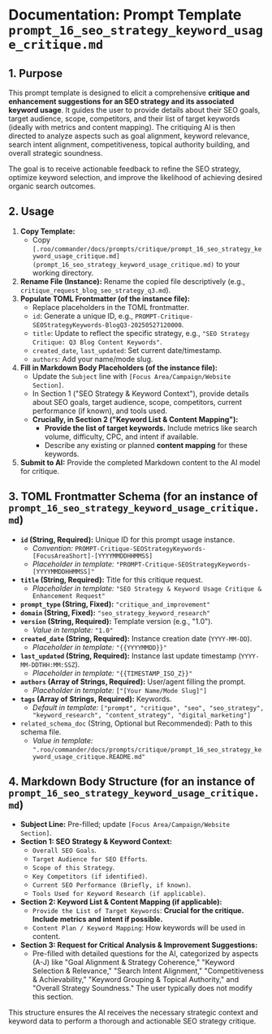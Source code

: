 # Documentation: Prompt Template `prompt_16_seo_strategy_keyword_usage_critique.md`

## 1. Purpose

This prompt template is designed to elicit a comprehensive **critique and enhancement suggestions for an SEO strategy and its associated keyword usage**. It guides the user to provide details about their SEO goals, target audience, scope, competitors, and their list of target keywords (ideally with metrics and content mapping). The critiquing AI is then directed to analyze aspects such as goal alignment, keyword relevance, search intent alignment, competitiveness, topical authority building, and overall strategic soundness.

The goal is to receive actionable feedback to refine the SEO strategy, optimize keyword selection, and improve the likelihood of achieving desired organic search outcomes.

## 2. Usage

1.  **Copy Template:**
    *   Copy `[.roo/commander/docs/prompts/critique/prompt_16_seo_strategy_keyword_usage_critique.md](prompt_16_seo_strategy_keyword_usage_critique.md)` to your working directory.
2.  **Rename File (Instance):** Rename the copied file descriptively (e.g., `critique_request_blog_seo_strategy_q3.md`).
3.  **Populate TOML Frontmatter (of the instance file):**
    *   Replace placeholders in the TOML frontmatter.
    *   `id`: Generate a unique ID, e.g., `PROMPT-Critique-SEOStrategyKeywords-BlogQ3-20250527120000`.
    *   `title`: Update to reflect the specific strategy, e.g., `"SEO Strategy Critique: Q3 Blog Content Keywords"`.
    *   `created_date`, `last_updated`: Set current date/timestamp.
    *   `authors`: Add your name/mode slug.
4.  **Fill in Markdown Body Placeholders (of the instance file):**
    *   Update the `Subject` line with `[Focus Area/Campaign/Website Section]`.
    *   In Section 1 ("SEO Strategy & Keyword Context"), provide details about SEO goals, target audience, scope, competitors, current performance (if known), and tools used.
    *   **Crucially, in Section 2 ("Keyword List & Content Mapping"):**
        *   **Provide the list of target keywords.** Include metrics like search volume, difficulty, CPC, and intent if available.
        *   Describe any existing or planned **content mapping** for these keywords.
5.  **Submit to AI:** Provide the completed Markdown content to the AI model for critique.

## 3. TOML Frontmatter Schema (for an instance of `prompt_16_seo_strategy_keyword_usage_critique.md`)

*   **`id` (String, Required):** Unique ID for this prompt usage instance.
    *   *Convention:* `PROMPT-Critique-SEOStrategyKeywords-[FocusAreaShort]-[YYYYMMDDHHMMSS]`
    *   *Placeholder in template:* `"PROMPT-Critique-SEOStrategyKeywords-[YYYYMMDDHHMMSS]"`
*   **`title` (String, Required):** Title for this critique request.
    *   *Placeholder in template:* `"SEO Strategy & Keyword Usage Critique & Enhancement Request"`
*   **`prompt_type` (String, Fixed):** `"critique_and_improvement"`
*   **`domain` (String, Fixed):** `"seo_strategy_keyword_research"`
*   **`version` (String, Required):** Template version (e.g., "1.0").
    *   *Value in template:* `"1.0"`
*   **`created_date` (String, Required):** Instance creation date (`YYYY-MM-DD`).
    *   *Placeholder in template:* `"{{YYYYMMDD}}"`
*   **`last_updated` (String, Required):** Instance last update timestamp (`YYYY-MM-DDTHH:MM:SSZ`).
    *   *Placeholder in template:* `"{{TIMESTAMP_ISO_Z}}"`
*   **`authors` (Array of Strings, Required):** User/agent filling the prompt.
    *   *Placeholder in template:* `["[Your Name/Mode Slug]"]`
*   **`tags` (Array of Strings, Required):** Keywords.
    *   *Default in template:* `["prompt", "critique", "seo", "seo_strategy", "keyword_research", "content_strategy", "digital_marketing"]`
*   `related_schema_doc` (String, Optional but Recommended): Path to this schema file.
    *   *Value in template:* `".roo/commander/docs/prompts/critique/prompt_16_seo_strategy_keyword_usage_critique.README.md"`

## 4. Markdown Body Structure (for an instance of `prompt_16_seo_strategy_keyword_usage_critique.md`)

*   **Subject Line:** Pre-filled; update `[Focus Area/Campaign/Website Section]`.
*   **Section 1: SEO Strategy & Keyword Context:**
    *   `Overall SEO Goals`.
    *   `Target Audience for SEO Efforts`.
    *   `Scope of this Strategy`.
    *   `Key Competitors (if identified)`.
    *   `Current SEO Performance (Briefly, if known)`.
    *   `Tools Used for Keyword Research (if applicable)`.
*   **Section 2: Keyword List & Content Mapping (if applicable):**
    *   `Provide the List of Target Keywords`: **Crucial for the critique. Include metrics and intent if possible.**
    *   `Content Plan / Keyword Mapping`: How keywords will be used in content.
*   **Section 3: Request for Critical Analysis & Improvement Suggestions:**
    *   Pre-filled with detailed questions for the AI, categorized by aspects (A-J) like "Goal Alignment & Strategy Coherence," "Keyword Selection & Relevance," "Search Intent Alignment," "Competitiveness & Achievability," "Keyword Grouping & Topical Authority," and "Overall Strategy Soundness." The user typically does not modify this section.

This structure ensures the AI receives the necessary strategic context and keyword data to perform a thorough and actionable SEO strategy critique.
